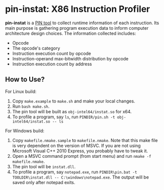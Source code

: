 # pin-instat: X86 Instruction Profiler

**pin-instat** is a [PIN tool](https://software.intel.com/en-us/articles/pintool/)
to collect runtime information of each instruction.
Its main purpose is gathering program execution data to inform computer architecture design choices.
The information collected includes:

* Opcode
* The opcode's category
* Instruction execution count by opcode
* Instruction-operand max-bitwidth distribution by opcode
* Instruction execution count by address

## How to Use?

For Linux build:

1. Copy `make.example` to `make.sh` and make your local changes.
2. Run `bash make.sh`.
3. The pin tool will be built as `obj-intel64/instat.so` for x64.
4. To profile a program, say `ls`, run `PINDIR/pin.sh -t obj-intel64/instat.so -- ls`

For Windows build:

1. Copy `makefile.nmake.sample` to `makefile.nmake`.
Note that this make file is very dependent on the version of MSVC.
If you are not using Microsoft Visual C++ 2010 Express, you probably have to tweak it.
2. Open a MSVC command prompt (from start menu) and run `nmake -f makefile.nmake`.
3. The pin tool will be `instat.dll`.
4. To profile a program, say `notepad.exe`, run `PINDIR\pin.bat -t TOOLDIR\instat.dll -- C:\windows\notepad.exe`. The output will be saved only after notepad exits.
